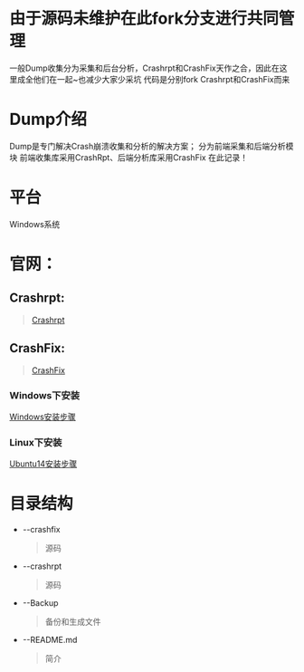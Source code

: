 # 由于源码未维护在此fork分支进行共同管理
一般Dump收集分为采集和后台分析，Crashrpt和CrashFix天作之合，因此在这里成全他们在一起~也减少大家少采坑
代码是分别fork Crashrpt和CrashFix而来
# Dump介绍
Dump是专门解决Crash崩溃收集和分析的解决方案；
分为前端采集和后端分析模块
前端收集库采用CrashRpt、后端分析库采用CrashFix 在此记录！

# 平台

Windows系统

# 官网：
## Crashrpt:
> [Crashrpt](http://crashrpt.sourceforge.net/docs/html/crashfix_server.html)
## CrashFix:
> [CrashFix](http://crashfix.sourceforge.net/doc/html/index.html)
### Windows下安装
[Windows安装步骤](http://crashfix.sourceforge.net/doc/html/install_windows.html)
### Linux下安装
[Ubuntu14安装步骤](https://blog.csdn.net/aa13058219642/article/details/80431100)

# 目录结构

* --crashfix
	> 源码
* --crashrpt
	> 源码
* --Backup
	> 备份和生成文件
* --README.md
	> 简介
